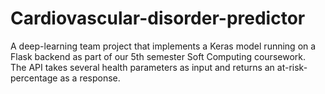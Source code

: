 # Cardiovascular-disorder-predictor
A deep-learning team project that implements a Keras model running on a Flask backend as part of our 5th semester Soft Computing coursework.<br>
The API takes several health parameters as input and returns an at-risk-percentage as a response.
